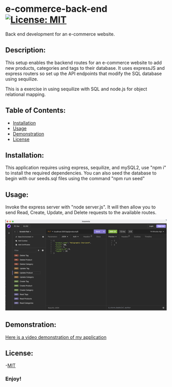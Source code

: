# e-commerce-back-end [![License: MIT](https://img.shields.io/badge/License-MIT-yellow.svg)](https://opensource.org/licenses/MIT)

Back end development for an e-commerce website. 


## Description:
This setup enables the backend routes for an e-commerce website to add new products, categories and tags to their database. It uses expressJS and express routers so set up the API endpoints that modify the SQL database using sequilize. 

This is a exercise in using sequilize with SQL and node.js for object relational mapping.  

## Table of Contents:
  - [Installation](#installation)
  - [Usage](#usage)
  - [Demonstration](#demonstration)
  - [License](#license)


## Installation:
This application requires using express, sequilize, and mySQL2, use "npm i" to install the required dependencies. You can also seed the database to begin with our seeds.sql files using the command "npm run seed" 

## Usage:
Invoke the express server with "node server.js". It will then allow you to send Read, Create, Update, and Delete requests to the available routes.   

![screenshot of app](assets/ss1.png)

## Demonstration:
[Here is a video demonstration of my application](https://drive.google.com/file/d/1FF2ldrJMYF1dmnvlftoKoNbggUsHE8yB/view)

## License:
-[MIT](https://opensource.org/license/mit/) 

### Enjoy!
